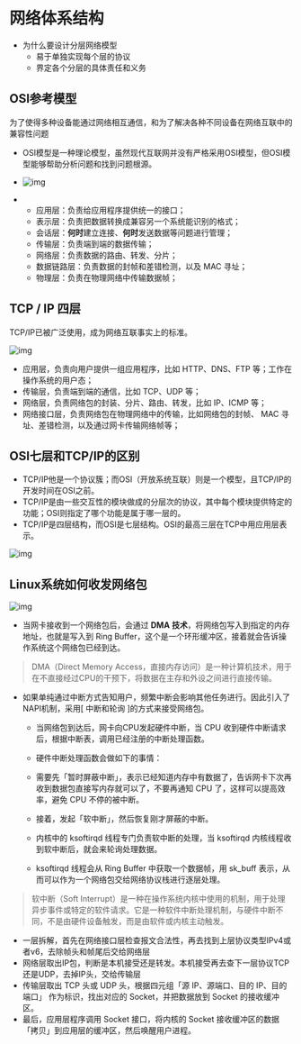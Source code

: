网络体系结构
===

- 为什么要设计分层网络模型
  - 易于单独实现每个层的协议
  - 界定各个分层的具体责任和义务                                                           

## OSI参考模型

为了使得多种设备能通过网络相互通信，和为了解决各种不同设备在网络互联中的兼容性问题

- OSI模型是一种理论模型，虽然现代互联网并没有严格采用OSI模型，但OSI模型能够帮助分析问题和找到问题根源。

- ![img](../../img/611.jpg)

- - 应用层：负责给应用程序提供统一的接口；
  - 表示层：负责把数据转换成兼容另一个系统能识别的格式；
  - 会话层：**何时**建立连接、**何时**发送数据等问题进行管理；
  - 传输层：负责端到端的数据传输；
  - 网络层：负责数据的路由、转发、分片；
  - 数据链路层：负责数据的封帧和差错检测，以及 MAC 寻址；
  - 物理层：负责在物理网络中传输数据帧；

## TCP / IP 四层

TCP/IP已被广泛使用，成为网络互联事实上的标准。

![img](../../img/6112.jpg)

- 应用层，负责向用户提供一组应用程序，比如 HTTP、DNS、FTP 等；工作在操作系统的用户态；
- 传输层，负责端到端的通信，比如 TCP、UDP 等；
- 网络层，负责网络包的封装、分片、路由、转发，比如 IP、ICMP 等；
- 网络接口层，负责网络包在物理网络中的传输，比如网络包的封帧、 MAC 寻址、差错检测，以及通过网卡传输网络帧等；

## OSI七层和TCP/IP的区别

- TCP/IP他是一个协议簇；而OSI（开放系统互联）则是一个模型，且TCP/IP的开发时间在OSI之前。
- TCP/IP是由一些交互性的模块做成的分层次的协议，其中每个模块提供特定的功能；OSI则指定了哪个功能是属于哪一层的。
- TCP/IP是四层结构，而OSI是七层结构。OSI的最高三层在TCP中用应用层表示。

![img](../../img/6113.jpg)

## Linux系统如何收发网络包

![img](../../img/6114.jpg)

- 当网卡接收到一个网络包后，会通过 **DMA** **技术**，将网络包写入到指定的内存地址，也就是写入到 Ring Buffer，这个是一个环形缓冲区，接着就会告诉操作系统这个网络包已经到达。

> DMA（Direct Memory Access，直接内存访问）是一种计算机技术，用于在不直接经过CPU的干预下，将数据在主存和外设之间进行直接传输。

- 如果单纯通过中断方式告知用户，频繁中断会影响其他任务进行。因此引入了NAPI机制，采用[ 中断和轮询 ]的方式来接受网络包。
  - 当网络包到达后，网卡向CPU发起硬件中断，当 CPU 收到硬件中断请求后，根据中断表，调用已经注册的中断处理函数。
  -  硬件中断处理函数会做如下的事情：

  - 需要先「暂时屏蔽中断」，表示已经知道内存中有数据了，告诉网卡下次再收到数据包直接写内存就可以了，不要再通知 CPU 了，这样可以提高效率，避免 CPU 不停的被中断。
  - 接着，发起「软中断」，然后恢复刚才屏蔽的中断。
  - 内核中的 ksoftirqd 线程专门负责软中断的处理，当 ksoftirqd 内核线程收到软中断后，就会来轮询处理数据。
  - ksoftirqd 线程会从 Ring Buffer 中获取一个数据帧，用 sk_buff 表示，从而可以作为一个网络包交给网络协议栈进行逐层处理。

> 软中断（Soft Interrupt）是一种在操作系统内核中使用的机制，用于处理异步事件或特定的软件请求。它是一种软件中断处理机制，与硬件中断不同，不是由硬件设备触发，而是由软件或内核主动触发。

- 一层拆解，首先在网络接口层检查报文合法性，再去找到上层协议类型IPv4或者v6，去除帧头和帧尾后交给网络层
- 网络层取出IP包，判断是本机接受还是转发。本机接受再去查下一层协议TCP还是UDP，去掉IP头，交给传输层
- 传输层取出 TCP 头或 UDP 头，根据四元组「源 IP、源端口、目的 IP、目的端口」 作为标识，找出对应的 Socket，并把数据放到 Socket 的接收缓冲区。
- 最后，应用层程序调用 Socket 接口，将内核的 Socket 接收缓冲区的数据「拷贝」到应用层的缓冲区，然后唤醒用户进程。



